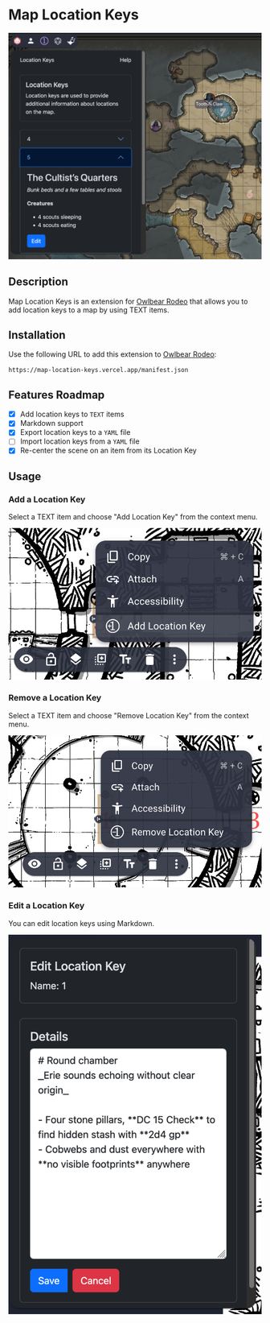 
# Map Location Keys

![Map Location Keys](public/img/hero.png)

## Description

Map Location Keys is an extension for [Owlbear Rodeo](https://owlbear.rodeo) that allows you to add location keys to a map by using TEXT items.

## Installation

Use the following URL to add this extension to [Owlbear Rodeo](https://owlbear.rodeo):

```text
https://map-location-keys.vercel.app/manifest.json
```

## Features Roadmap

- [x] Add location keys to `TEXT` items
- [x] Markdown support
- [x] Export location keys to a `YAML` file
- [ ] Import location keys from a `YAML` file
- [x] Re-center the scene on an item from its Location Key

## Usage

### Add a Location Key

Select a TEXT item and choose "Add Location Key" from the context menu.

![Add location key](public/img/add-location-key.png)

### Remove a Location Key

Select a TEXT item and choose "Remove Location Key" from the context menu.

![Remove location key](public/img/remove-location-key.png)

### Edit a Location Key

You can edit location keys using Markdown.

![Edit a location key](public/img/edit.png)
